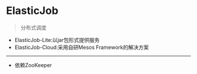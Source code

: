 # ElasticJob
> 分布式调度
- ElasticJob-Lite:以jar包形式提供服务
- ElasticJob-Cloud:采用自研Mesos Framework的解决方案

---

- 依赖ZooKeeper